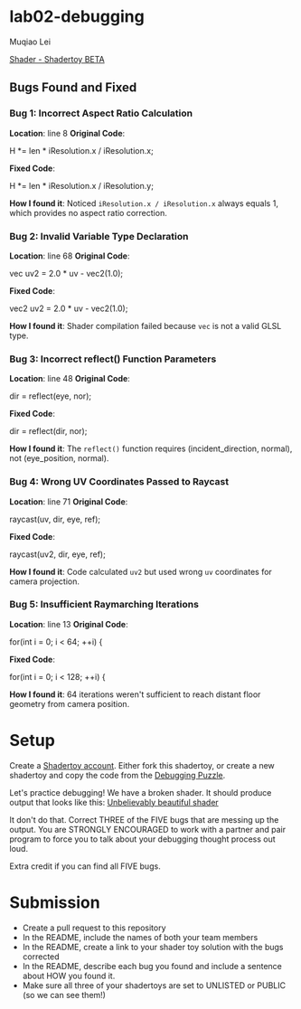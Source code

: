# lab02-debugging

Muqiao Lei

[Shader - Shadertoy BETA](https://www.shadertoy.com/view/tflfWf)

## Bugs Found and Fixed

### Bug 1: Incorrect Aspect Ratio Calculation

**Location**:  line 8 **Original Code**:

H *= len * iResolution.x / iResolution.x;

**Fixed Code**:

H *= len * iResolution.x / iResolution.y;

**How I found it**: Noticed `iResolution.x / iResolution.x` always equals 1, which provides no aspect ratio correction.

### Bug 2: Invalid Variable Type Declaration

**Location**:  line 68 **Original Code**:

vec uv2 = 2.0 * uv - vec2(1.0);

**Fixed Code**:

vec2 uv2 = 2.0 * uv - vec2(1.0);

**How I found it**: Shader compilation failed because `vec` is not a valid GLSL type.

### Bug 3: Incorrect reflect() Function Parameters

**Location**:   line 48 **Original Code**:

dir = reflect(eye, nor);

**Fixed Code**:

dir = reflect(dir, nor);

**How I found it**: The `reflect()` function requires (incident_direction, normal), not (eye_position, normal).

### Bug 4: Wrong UV Coordinates Passed to Raycast

**Location**:  line 71 **Original Code**:

raycast(uv, dir, eye, ref);

**Fixed Code**:

raycast(uv2, dir, eye, ref);

**How I found it**: Code calculated `uv2` but used wrong `uv` coordinates for camera projection.

### Bug 5: Insufficient Raymarching Iterations

**Location**:  line 13 **Original Code**:

for(int i = 0; i < 64; ++i) {

**Fixed Code**:

for(int i = 0; i < 128; ++i) {

**How I found it**: 64 iterations weren't sufficient to reach distant floor geometry from camera position.

# Setup

Create a [Shadertoy account](https://www.shadertoy.com/). Either fork this shadertoy, or create a new shadertoy and copy the code from the [Debugging Puzzle](https://www.shadertoy.com/view/flGfRc).

Let's practice debugging! We have a broken shader. It should produce output that looks like this:
[Unbelievably beautiful shader](https://user-images.githubusercontent.com/1758825/200729570-8e10a37a-345d-4aff-8eff-6baf54a32a40.webm)

It don't do that. Correct THREE of the FIVE bugs that are messing up the output. You are STRONGLY ENCOURAGED to work with a partner and pair program to force you to talk about your debugging thought process out loud.

Extra credit if you can find all FIVE bugs.

# Submission

- Create a pull request to this repository
- In the README, include the names of both your team members
- In the README, create a link to your shader toy solution with the bugs corrected
- In the README, describe each bug you found and include a sentence about HOW you found it.
- Make sure all three of your shadertoys are set to UNLISTED or PUBLIC (so we can see them!)

